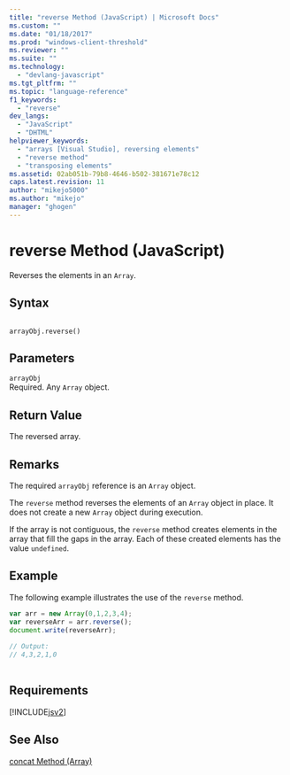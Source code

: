```yaml
---
title: "reverse Method (JavaScript) | Microsoft Docs"
ms.custom: ""
ms.date: "01/18/2017"
ms.prod: "windows-client-threshold"
ms.reviewer: ""
ms.suite: ""
ms.technology: 
  - "devlang-javascript"
ms.tgt_pltfrm: ""
ms.topic: "language-reference"
f1_keywords: 
  - "reverse"
dev_langs: 
  - "JavaScript"
  - "DHTML"
helpviewer_keywords: 
  - "arrays [Visual Studio], reversing elements"
  - "reverse method"
  - "transposing elements"
ms.assetid: 02ab051b-79b8-4646-b502-381671e78c12
caps.latest.revision: 11
author: "mikejo5000"
ms.author: "mikejo"
manager: "ghogen"
---
```

# reverse Method (JavaScript)
Reverses the elements in an `Array`.  
  
## Syntax  
  
```  
  
arrayObj.reverse()   
```  
  
## Parameters  
 `arrayObj`  
 Required. Any `Array` object.  
  
## Return Value  
 The reversed array.  
  
## Remarks  
 The required `arrayObj` reference is an `Array` object.  
  
 The `reverse` method reverses the elements of an `Array` object in place. It does not create a new `Array` object during execution.  
  
 If the array is not contiguous, the `reverse` method creates elements in the array that fill the gaps in the array. Each of these created elements has the value `undefined`.  
  
## Example  
 The following example illustrates the use of the `reverse` method.  
  
```javascript  
var arr = new Array(0,1,2,3,4);   
var reverseArr = arr.reverse();  
document.write(reverseArr);  
  
// Output:  
// 4,3,2,1,0  
  
```  
  
## Requirements  
 [!INCLUDE[jsv2](../../javascript/reference/includes/jsv2-md.md)]  
  
## See Also  
 [concat Method (Array)](../../javascript/reference/concat-method-array-javascript.md)